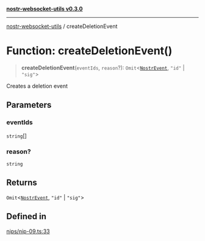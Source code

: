 [**nostr-websocket-utils v0.3.0**](../README.md)

***

[nostr-websocket-utils](../globals.md) / createDeletionEvent

# Function: createDeletionEvent()

> **createDeletionEvent**(`eventIds`, `reason`?): `Omit`\<[`NostrEvent`](../interfaces/NostrEvent.md), `"id"` \| `"sig"`\>

Creates a deletion event

## Parameters

### eventIds

`string`[]

### reason?

`string`

## Returns

`Omit`\<[`NostrEvent`](../interfaces/NostrEvent.md), `"id"` \| `"sig"`\>

## Defined in

[nips/nip-09.ts:33](https://github.com/HumanjavaEnterprises/nostr-websocket-utils/blob/main/src/nips/nip-09.ts#L33)
